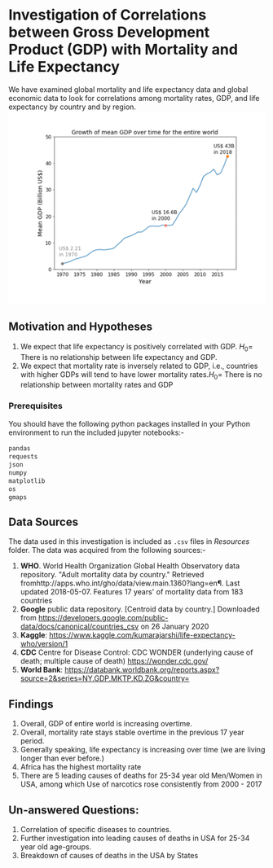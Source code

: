 # Investigation of Correlations between Gross Development Product (GDP) with Mortality and Life Expectancy 
We have examined global mortality and life expectancy data and global economic data to look for correlations among mortality rates, GDP, and life expectancy by country and by region.
![gif_image](Images\combined_images_gif.gif)
## Motivation and Hypotheses
1. We expect that life expectancy is positively correlated with GDP. 
$H_0 =$ There is no relationship between life expectancy and GDP.
2. We expect that mortality rate is inversely related to GDP, i.e., countries with higher GDPs will tend to have lower mortality rates.$H_0 =$ There is no relationship between mortality rates and GDP
### Prerequisites
You should have the following python packages installed in your Python environment to run the included jupyter notebooks:-
```
pandas
requests
json
numpy
matplotlib
os
gmaps
```
## Data Sources
The data used in this investigation is included as ```.csv``` files in _Resources_ folder. The data was acquired from the following sources:-
1. **WHO**. World Health Organization Global Health Observatory data repository. "Adult mortality data by country." Retrieved fromhttp://apps.who.int/gho/data/view.main.1360?lang=en¶. Last updated 2018-05-07. Features 17 years' of mortality data from 183 countries
2. **Google** public data repository. [Centroid data by country.] Downloaded from https://developers.google.com/public-data/docs/canonical/countries_csv on 26 January 2020
3. **Kaggle**: https://www.kaggle.com/kumarajarshi/life-expectancy-who/version/1
4. **CDC** Centre for Disease Control: CDC WONDER (underlying cause of death; multiple cause of death) https://wonder.cdc.gov/
5. **World Bank**: https://databank.worldbank.org/reports.aspx?source=2&series=NY.GDP.MKTP.KD.ZG&country=

## Findings
1. Overall, GDP of entire world is increasing overtime.
2. Overall, mortality rate stays stable overtime in the previous 17 year period.
3. Generally speaking, life expectancy is increasing over time (we are living longer than ever before.)
4. Africa has the highest mortality rate
5. There are 5 leading causes of deaths for 25-34 year old Men/Women in USA, among which Use of narcotics rose consistently from 2000 - 2017

## Un-answered Questions:
1. Correlation of specific diseases to countries.
2. Further investigation into leading causes of deaths in USA for 25-34 year old age-groups.
3. Breakdown of causes of deaths in the USA by States
